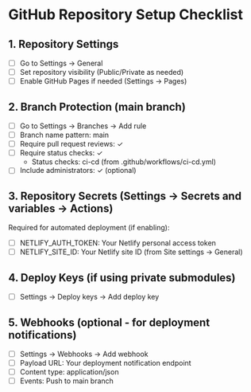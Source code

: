 # GitHub Repository Setup Checklist

## 1. Repository Settings
- [ ] Go to Settings → General
- [ ] Set repository visibility (Public/Private as needed)
- [ ] Enable GitHub Pages if needed (Settings → Pages)

## 2. Branch Protection (main branch)
- [ ] Go to Settings → Branches → Add rule
- [ ] Branch name pattern: main
- [ ] Require pull request reviews: ✓
- [ ] Require status checks: ✓
  - Status checks: ci-cd (from .github/workflows/ci-cd.yml)
- [ ] Include administrators: ✓ (optional)

## 3. Repository Secrets (Settings → Secrets and variables → Actions)
Required for automated deployment (if enabling):
- [ ] NETLIFY_AUTH_TOKEN: Your Netlify personal access token
- [ ] NETLIFY_SITE_ID: Your Netlify site ID (from Site settings → General)

## 4. Deploy Keys (if using private submodules)
- [ ] Settings → Deploy keys → Add deploy key

## 5. Webhooks (optional - for deployment notifications)
- [ ] Settings → Webhooks → Add webhook
- [ ] Payload URL: Your deployment notification endpoint
- [ ] Content type: application/json
- [ ] Events: Push to main branch
